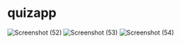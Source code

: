 # quizapp
![Screenshot (52)](https://github.com/abhinavkumarshandilya/quizapp/assets/141053732/dda6c6ba-8984-425e-829d-317cc9ff6121)
![Screenshot (53)](https://github.com/abhinavkumarshandilya/quizapp/assets/141053732/d23626cd-901e-4d6f-8933-7e780aee5201)
![Screenshot (54)](https://github.com/abhinavkumarshandilya/quizapp/assets/141053732/302e92b6-b8ee-4b70-906d-3cf82556d0fd)
